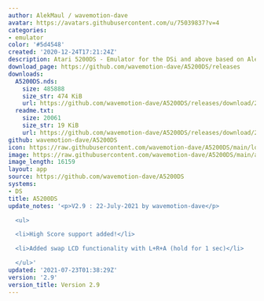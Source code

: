 ```yaml
---
author: AlekMaul / wavemotion-dave
avatar: https://avatars.githubusercontent.com/u/75039837?v=4
categories:
- emulator
color: '#5d4548'
created: '2020-12-24T17:21:24Z'
description: Atari 5200DS - Emulator for the DSi and above based on Alekmaul's work
download_page: https://github.com/wavemotion-dave/A5200DS/releases
downloads:
  A5200DS.nds:
    size: 485888
    size_str: 474 KiB
    url: https://github.com/wavemotion-dave/A5200DS/releases/download/2.9/A5200DS.nds
  readme.txt:
    size: 20061
    size_str: 19 KiB
    url: https://github.com/wavemotion-dave/A5200DS/releases/download/2.9/readme.txt
github: wavemotion-dave/A5200DS
icon: https://raw.githubusercontent.com/wavemotion-dave/A5200DS/main/logo.bmp
image: https://raw.githubusercontent.com/wavemotion-dave/A5200DS/main/arm9/gfx/bgTop.png
image_length: 16159
layout: app
source: https://github.com/wavemotion-dave/A5200DS
systems:
- DS
title: A5200DS
update_notes: '<p>V2.9 : 22-July-2021 by wavemotion-dave</p>

  <ul>

  <li>High Score support added!</li>

  <li>Added swap LCD functionality with L+R+A (hold for 1 sec)</li>

  </ul>'
updated: '2021-07-23T01:38:29Z'
version: '2.9'
version_title: Version 2.9
---
```

